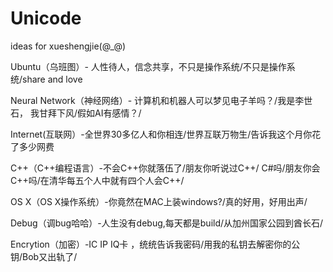 # Unicode
ideas for xueshengjie(@_@)


Ubuntu（乌班图）- 人性待人，信念共享，不只是操作系统/不只是操作系统/share and love   

Neural Network（神经网络）- 计算机和机器人可以梦见电子羊吗？/我是李世石， 我甘拜下风/假如AI有感情？/  

Internet(互联网）-全世界30多亿人和你相连/世界互联万物生/告诉我这个月你花了多少网费  

C++（C++编程语言）-不会C++你就落伍了/朋友你听说过C++/ C#吗/朋友你会C++吗/在清华每五个人中就有四个人会C++/  

OS X（OS X操作系统）-你竟然在MAC上装windows?/真的好用，好用出声/  

Debug（调bug哈哈）-人生没有debug,每天都是build/从加州国家公园到酋长石/  

Encrytion（加密）-IC IP IQ卡 ，统统告诉我密码/用我的私钥去解密你的公钥/Bob又出轨了/
